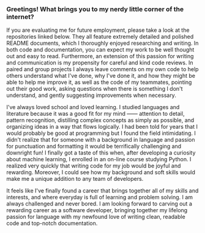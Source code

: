### Greetings! What brings you to my nerdy little corner of the internet?

  If you are evaluating me for future employment, please take a look at the repositories linked below. They all feature extremely detailed and polished README documents, which I thoroughly enjoyed researching and writing. In both code and documentation, you can expect my work to be well thought out and easy to read. Furthermore, an extension of this passion for writing and communication is my propensity for careful and kind code reviews. In paired and group projects I always leave comments on my own code to help others understand what I've done, why I've done it, and how they might be able to help me improve it, as well as the code of my teammates, pointing out their good work, asking questions when there is something I don't understand, and gently suggesting improvements when necessary. 
  
  I've always loved school and loved learning. I studied languages and literature because it was a good fit for my mind —— attention to detail, pattern recognition, distilling complex concepts as simply as possible, and organizing ideas in a way that flows logically. I had been told for years that I would probably be good at programming but I found the field intimidating. I didn't realize that for someone with a background in language and passion for punctuation and formatting it would be terrifically challenging and downright fun! I finally got a taste of this when, after developing a curiosity about machine learning, I enrolled in an on-line course studying Python. I realized very quickly that writing code for my job would be joyful and rewarding. Moreover, I could see how my background and soft skills would make me a unique addition to any team of developers. 
  
  It feels like I've finally found a career that brings together all of my skills and interests, and where everyday is full of learning and problem solving. I am always challenged and never bored. I am looking forward to carving out a rewarding career as a software developer, bringing together my lifelong passion for language with my newfound love of writing clean, readable code and top-notch documentation.
